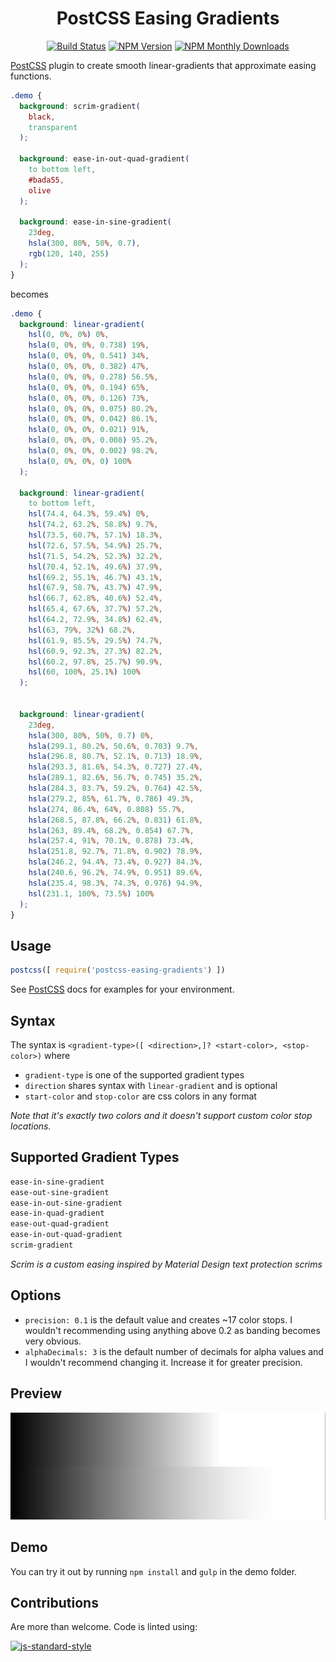 <div align="center" markdown="1">

# PostCSS Easing Gradients

[![Build Status][ci-img]][ci]
[![NPM Version][npm-img]][npm]
[![NPM Monthly Downloads][dm-img]][npm]

</div>

[PostCSS] plugin to create smooth linear-gradients that approximate easing functions.

```css
.demo {
  background: scrim-gradient(
    black,
    transparent
  );

  background: ease-in-out-quad-gradient(
    to bottom left,
    #bada55,
    olive
  );

  background: ease-in-sine-gradient(
    23deg,
    hsla(300, 80%, 50%, 0.7),
    rgb(120, 140, 255)
  );
}
```
becomes
```css
.demo {
  background: linear-gradient(
    hsl(0, 0%, 0%) 0%,
    hsla(0, 0%, 0%, 0.738) 19%,
    hsla(0, 0%, 0%, 0.541) 34%,
    hsla(0, 0%, 0%, 0.382) 47%,
    hsla(0, 0%, 0%, 0.278) 56.5%,
    hsla(0, 0%, 0%, 0.194) 65%,
    hsla(0, 0%, 0%, 0.126) 73%,
    hsla(0, 0%, 0%, 0.075) 80.2%,
    hsla(0, 0%, 0%, 0.042) 86.1%,
    hsla(0, 0%, 0%, 0.021) 91%,
    hsla(0, 0%, 0%, 0.008) 95.2%,
    hsla(0, 0%, 0%, 0.002) 98.2%,
    hsla(0, 0%, 0%, 0) 100%
  );

  background: linear-gradient(
    to bottom left,
    hsl(74.4, 64.3%, 59.4%) 0%,
    hsl(74.2, 63.2%, 58.8%) 9.7%,
    hsl(73.5, 60.7%, 57.1%) 18.3%,
    hsl(72.6, 57.5%, 54.9%) 25.7%,
    hsl(71.5, 54.2%, 52.3%) 32.2%,
    hsl(70.4, 52.1%, 49.6%) 37.9%,
    hsl(69.2, 55.1%, 46.7%) 43.1%,
    hsl(67.9, 58.7%, 43.7%) 47.9%,
    hsl(66.7, 62.8%, 40.6%) 52.4%,
    hsl(65.4, 67.6%, 37.7%) 57.2%,
    hsl(64.2, 72.9%, 34.8%) 62.4%,
    hsl(63, 79%, 32%) 68.2%,
    hsl(61.9, 85.5%, 29.5%) 74.7%,
    hsl(60.9, 92.3%, 27.3%) 82.2%,
    hsl(60.2, 97.8%, 25.7%) 90.9%,
    hsl(60, 100%, 25.1%) 100%
  );


  background: linear-gradient(
    23deg,
    hsla(300, 80%, 50%, 0.7) 0%,
    hsla(299.1, 80.2%, 50.6%, 0.703) 9.7%,
    hsla(296.8, 80.7%, 52.1%, 0.713) 18.9%,
    hsla(293.3, 81.6%, 54.3%, 0.727) 27.4%,
    hsla(289.1, 82.6%, 56.7%, 0.745) 35.2%,
    hsla(284.3, 83.7%, 59.2%, 0.764) 42.5%,
    hsla(279.2, 85%, 61.7%, 0.786) 49.3%,
    hsla(274, 86.4%, 64%, 0.808) 55.7%,
    hsla(268.5, 87.8%, 66.2%, 0.831) 61.8%,
    hsla(263, 89.4%, 68.2%, 0.854) 67.7%,
    hsla(257.4, 91%, 70.1%, 0.878) 73.4%,
    hsla(251.8, 92.7%, 71.8%, 0.902) 78.9%,
    hsla(246.2, 94.4%, 73.4%, 0.927) 84.3%,
    hsla(240.6, 96.2%, 74.9%, 0.951) 89.6%,
    hsla(235.4, 98.3%, 74.3%, 0.976) 94.9%,
    hsl(231.1, 100%, 73.5%) 100%
  );
}
```

## Usage

```js
postcss([ require('postcss-easing-gradients') ])
```
See [PostCSS] docs for examples for your environment.

## Syntax

The syntax is `<gradient-type>([ <direction>,]? <start-color>, <stop-color>)` where
* `gradient-type` is one of the supported gradient types
* `direction` shares syntax with `linear-gradient` and is optional
* `start-color` and `stop-color` are css colors in any format

*Note that it's exactly two colors and it doesn't support custom color stop locations.*

## Supported Gradient Types
```css
ease-in-sine-gradient
ease-out-sine-gradient
ease-in-out-sine-gradient
ease-in-quad-gradient
ease-out-quad-gradient
ease-in-out-quad-gradient
scrim-gradient
```

*Scrim is a custom easing inspired by Material Design text protection scrims*

## Options
* `precision: 0.1` is the default value and creates ~17 color stops. I wouldn't recommending using anything above 0.2 as banding becomes very obvious.
* `alphaDecimals: 3` is the default number of decimals for alpha values and I wouldn't recommend changing it. Increase it for greater precision.

## Preview
![preview](assets/preview.jpg)

## Demo
You can try it out by running `npm install` and `gulp` in the demo folder.

## Contributions
Are more than welcome. Code is linted using:

[![js-standard-style][js-img]][js]


[PostCSS]: https://github.com/postcss/postcss
[ci-img]:  https://img.shields.io/travis/larsenwork/postcss-easing-gradients.svg
[ci]:      https://travis-ci.org/larsenwork/postcss-easing-gradients
[js-img]:  https://cdn.rawgit.com/feross/standard/master/badge.svg
[js]:      https://standardjs.com
[npm-img]: https://img.shields.io/npm/v/postcss-easing-gradients.svg
[npm]:     https://www.npmjs.com/package/postcss-easing-gradients
[dm-img]:  https://img.shields.io/npm/dm/postcss-easing-gradients.svg
